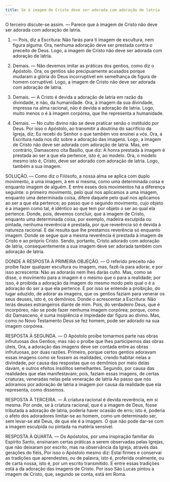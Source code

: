 ```yaml
---
title: Se a imagem de Cristo deve ser adorada com adoração de latria
---
```


O terceiro discute-se assim. — Parece que à imagem de Cristo não deve ser adorada com adoração de latria.  

1. — Pois, diz a Escritura: Não farás para ti imagem de escultura, nem figura alguma. Ora, nenhuma adoração deve ser prestada contra o preceito de Deus. Logo, a imagem de Cristo não deve ser adorada com adoração de latria.  

2. Demais. — Não devemos imitar as práticas dos gentios, como diz o Apóstolo. Ora, os gentios são precipuamente acusados porque mudaram a glória do Deus incorruptível em semelhança de figura de homem corruptível. Logo, a imagem de Cristo não deve ser adorada com adoração de latria.  

3. Demais. — A Cristo é devida a adoração de latria em razão da divindade, e não, da humanidade. Ora, à imagem da sua divindade, impressa na alma racional, não é devida a adoração de Iatria. Logo, muito menos o é à imagem corpórea, que lhe representa a humanidade.  

4. Demais. — No culto divino não se deve praticar senão o instituído por Deus. Por isso o Apóstolo, ao transmitir a doutrina do sacrifício da Igreja, diz; Eu recebi do Senhor o que também vos ensinei a vós. Ora, a Escritura nada nos diz sobre a adoração das imagens. Logo, a imagem de Cristo não deve ser adorada com adoração de latria.  Mas, em contrário, Damasceno cita Basílio, que diz: A honra prestada à imagem é prestada ao ser a que ela pertence, isto é, ao modelo. Ora, o modelo mesmo isto é, Cristo, deve ser adorado com adoração de latria. Logo, também a sua imagem.  

SOLUÇÃO. — Como diz o Filósofo, a nossa alma se aplica com duplo movimento, a uma imagem, à em si mesma, como uma determinada coisa e enquanto imagem de alguém. E entre esses dois movimentos há a diferença seguinte: o primeiro movimento, pelo qual nos aplicamos a uma imagem, enquanto uma determinada coisa, difere daquele pelo qual nos aplicamos ao ser a que ela pertence; ao passo que o segundo movimento, cujo objeto é a imagem como tal, é idêntico ao que tem por objeto o ser ao qual ela pertence. Donde, pois, devemos concluir, que à imagem de Cristo, enquanto uma determinada coisa, por exemplo, madeira esculpida ou pintada, nenhuma reverência é prestada, por que reverência só é devida à natureza racional. E daí resulta que lhe prestamos reverência só enquanto imagem. Donde se segue que a mesma reverência é prestada à imagem de Cristo e ao próprio Cristo. Sendo, portanto, Cristo adorado com adoração de latria, consequentemente a sua imagem deve ser adorada também com adoração de latria.  

DONDE A RESPOSTA À PRIMEIRA OBJEÇÃO. — O referido preceito não proíbe fazer qualquer escultura ou imagem, mas, fazê-la para adorar, e por isso acrescenta: Não as adorarás nem lhes darás culto. Mas, como se disse, o movimento para a imagem é o mesmo que o para a realidade; por isso, é proibida a adoração da imagem do mesmo modo pelo qual o é a adoração do ser a que ela pertence. E por isso se entende a proibição, do lugar aduzido, de adorar as imagens, que os gentios faziam para venerar os seus deuses, isto é, os demônios. Donde o acrescentar a Escritura: Não terás deuses estrangeiros diante de mim. Pois, do verdadeiro Deus, que é incorpóreo, não se pode fazer nenhuma imagem corpórea; porque, como diz Damasceno, é suma insipiência e impiedade dar figura ao divino. Mas, como no Novo Testamento Deus se fez homem, pode ser adorado na sua imagem corpórea.  

RESPOSTA À SEGUNDA. — O Apóstolo proíbe tomarmos parte nas obras infrutuosas dos Gentios; mas não o proíbe que lhes participemos das obras úteis, Ora, a adoração das imagens deve ser contada entre as obras infrutuosas, por duas razões. Primeiro, porque certos gentios adoravam essas imagens como se fossem as realidades, crendo habitar nelas a divindade, por causa das respostas que os demônios por meio delas davam, e outros efeitos insólitos semelhantes. Segundo, por causa das realidades que elas manifestavam; pois, faziam essas imagens, de certas criaturas, veneradas nelas pela veneração de latria Ao passo que nós adoramos por adoração de latria a imagem por causa da realidade que ela representa, como dissemos.  

RESPOSTA À TERCEIRA. — À criatura racional é devida reverência, em si mesma. Por onde, se à criatura racional, que é a imagem de Deus, fosse tributada a adoração de latria, poderia haver ocasião de erro; isto é, poderia o afeto dos adoradores limitar-se ao homem, como um determinado ser, sem levar-se até Deus, de que ele é a imagem. O que não pode dar-se com a imagem esculpida ou pintada na matéria sensível.  

RESPOSTA À QUARTA. — Os Apóstolos, por uma inspiração familiar do Espírito Santo, ensinaram certas práticas a serem observadas pelas Igrejas, que não deixaram por escrito, mas na observância da Igreja, através das gerações do fiéis, Por isso o Apóstolo mesmo diz: Estai firmes e conservai as tradições que aprendestes, ou de palavra, isto é, proferida oralmente, ou de carta nossa, isto é, por um escrito transmitido. E entre essas tradições está a da adoração das imagens de Cristo. Por isso São Lucas pintou a imagem de Cristo, que, segundo se conta, está em Roma.